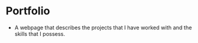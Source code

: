 # Portfolio

- A webpage that describes the projects that I have worked with and the skills that I possess. 

